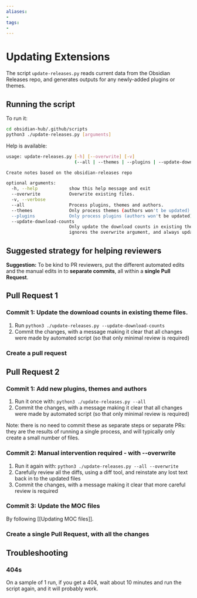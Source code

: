 ```yaml
---
aliases:
- 
tags:
- 
---
```


# Updating Extensions

The script `update-releases.py` reads current data from the Obsidian Releases repo, and generates outputs for any newly-added plugins or themes.

## Running the script

To run it:

```bash
cd obsidian-hub/.github/scripts
python3 ./update-releases.py [arguments]
```

Help is available:

```bash
usage: update-releases.py [-h] [--overwrite] [-v]
                          (--all | --themes | --plugins | --update-download-counts)

Create notes based on the obsidian-releases repo

optional arguments:
  -h, --help            show this help message and exit
  --overwrite           Overwrite existing files.
  -v, --verbose
  --all                 Process plugins, themes and authors.
  --themes              Only process themes (authors won't be updated).
  --plugins             Only process plugins (authors won't be updated)
  --update-download-counts
                        Only update the download counts in existing themes. This
                        ignores the overwrite argument, and always updates.
```

## Suggested strategy for helping reviewers

**Suggestion:** To be kind to PR reviewers, put the different automated edits and the manual edits in to **separate commits**, all within a **single Pull Request**.

## Pull Request 1

### Commit 1: Update the download counts in existing theme files.

1. Run `python3 ./update-releases.py --update-download-counts`
2. Commit the changes, with a message making it clear that all changes were made by automated script (so that only minimal review is required)

### Create a pull request


## Pull Request 2

### Commit 1: Add new plugins, themes and authors

1. Run it once with: `python3 ./update-releases.py --all`
2. Commit the changes, with a message making it clear that all changes were made by automated script (so that only minimal review is required)

Note: there is no need to commit these as separate steps or separate PRs: they are the results of running a single process, and will typically only create a small number of files.

### Commit 2: Manual intervention required - with --overwrite

1. Run it again with: `python3 ./update-releases.py --all --overwrite`
2. Carefully review all the diffs, using a diff tool, and reinstate any lost text back in to the updated files
3. Commit the changes, with a message making it clear that more careful review is required

### Commit 3: Update the MOC files

By following [[Updating MOC files]].

### Create a single Pull Request, with all the changes

## Troubleshooting

### 404s

On a sample of 1 run, if you get a 404, wait about 10 minutes and run the script again, and it will probably work.

